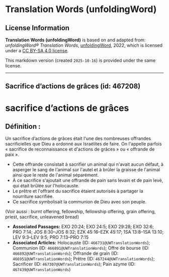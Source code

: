 # Translation Words (unfoldingWord)

## License Information

**Translation Words (unfoldingWord)** is based on and adapted from: _unfoldingWord® Translation Words_, [unfoldingWord](https://unfoldingword.org/utw), 2022, which is licensed under a [CC BY-SA 4.0 license](https://creativecommons.org/licenses/by-sa/4.0/legalcode.en).

This markdown version (created `2025-10-16`) is provided under the same license.



--------------------------------

## Sacrifice d’actions de grâces (id: 467208)

sacrifice d’actions de grâces
=============================

Définition :
------------

Un sacrifice d’actions de grâces était l'une des nombreuses offrandes sacrificielles que Dieu a ordonné aux Israélites de faire. On l'appelle parfois « sacrifice de reconnaissance et d'actions de grâces » ou « offrande de paix ».

* Cette offrande consistait à sacrifier un animal qui n'avait aucun défaut, à asperger le sang de l'animal sur l'autel et à brûler la graisse de l'animal ainsi que le reste de l'animal séparément.
* À ce sacrifice s'ajoutait une offrande de pain sans levain et de pain levé, qui était brûlée sur l'holocauste.
* Le prêtre et l'offrant du sacrifice étaient autorisés à partager la nourriture sacrifiée.
* Ce sacrifice symbolisait la communion de Dieu avec son peuple.

(Voir aussi : burnt offering, fellowship, fellowship offering, grain offering, priest, sacrifice, unleavened bread)

* **Associated Passages:** EXO 20:24; EXO 24:5; EXO 29:28; EXO 32:6; PRO 7:14; JOS 8:30–JOS 8:32; EZK 45:16–EZK 45:17; 1SA 13:8–1SA 13:10; LEV 9:3–LEV 9:5; PRO 7:13–PRO 7:15
* **Associated Articles:** Holocauste  (ID: `466731@UWTranslationWords`); Communion (ID: `466891@UWTranslationWords`); Offre de bourse (ID: `466892@UWTranslationWords`); Offrande de grain (ID: `466951@UWTranslationWords`); Prêtre (ID: `467244@UWTranslationWords`); Sacrificer (ID: `467307@UWTranslationWords`); Pain azyme (ID: `467439@UWTranslationWords`)

